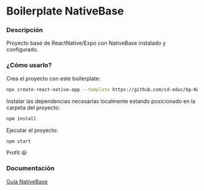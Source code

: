 # Boilerplate NativeBase

### Descripción

Proyecto base de ReactNative/Expo con NativeBase instalado y configurado.

### ¿Cómo usarlo?

Crea el proyecto con este boilerplate:
```bash
npx create-react-native-app --template https://github.com/cd-educ/bp-NativeBase-RN
```

Instalar las dependencias necesarias localmente estando posicionado en la carpeta del proyecto:
```bash
npm install
```

Ejecutar el proyecto:
```bash
npm start
```

Profit 😃

### Documentación

[Guía NativeBase](https://docs.nativebase.io/docs/GetStarted.html)
